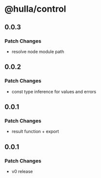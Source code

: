 # @hulla/control

## 0.0.3

### Patch Changes

- resolve node module path

## 0.0.2

### Patch Changes

- const type inference for values and errors

## 0.0.1

### Patch Changes

- result function + export

## 0.0.1

### Patch Changes

- v0 release
